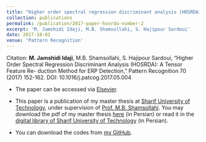 ```yaml
---
title: "Higher order spectral regression discriminant analysis (HOSRDA): A tensor feature reduction method for ERP detection"
collection: publications
permalink: /publication/2017-paper-hosrda-number-2
excerpt: 'M. Jamshidi Idaji, M.B. Shamsollahi, S. Hajipour Sardoui'
date: 2017-10-01
venue: 'Pattern Recognition'
---
```


Citation: <b>M. Jamshidi Idaji</b>, M.B. Shamsollahi, S. Hajipour Sardoui, “Higher Order Spectral Regression Discriminant Analysis (HOSRDA): A Tensor Feature Re- duction Method for ERP Detection,” Pattern Recognition 70 (2017) 152-162. DOI: 10.1016/j.patcog.2017.05.004

* The paper can be accessed via [Elsevier](https://www.sciencedirect.com/science/article/abs/pii/S0031320317301875).

* This paper is a publication of my master thesis at [Sharif University of Technology](http://www.en.sharif.edu/), under supervision of [Prof. M.B. Shamsollahi](http://sharif.edu/~mbshams/). You may download the pdf of my master thesis [here](http://minajamshidi.github.io/files/jamshidi_masterthesis.pdf) (in Persian) or read it in the [digital library of Sharif University of Technology](http://library.sharif.ir/parvan/resource/436695/%D8%AA%D8%B4%D8%AE%DB%8C%D8%B5-%D9%BE%D8%AA%D8%A7%D9%86%D8%B3%DB%8C%D9%84-%D9%87%D8%A7%DB%8C-%D9%88%D8%A7%D8%A8%D8%B3%D8%AA%D9%87-%D8%A8%D9%87-%D8%B1%D8%AE%D8%AF%D8%A7%D8%AF-%D8%A8%D8%A7-%D8%A7%D8%B3%D8%AA%D9%81%D8%A7%D8%AF%D9%87-%D8%A7%D8%B2-%D8%AA%D8%AC%D8%B2%DB%8C%D9%87-%DB%8C-%D8%AA%D8%A7%D9%86%D8%B3%D9%88%D8%B1%DB%8C) (in Persian).

* You can download the codes from [my GitHub](https://github.com/minajamshidi/HOSRDA).


